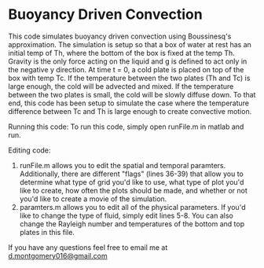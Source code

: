 # Buoyancy Driven Convection 
This code simulates buoyancy driven convection using Boussinesq's approximation.  The simulation is setup so that a box of water at rest has an initial temp of Th, where the bottom of the box is fixed at the temp Th. Gravity is the only force acting on the liquid and g is defined to act only in the negative y direction.  At time t = 0, a cold plate is placed on top of the box with temp Tc. If the temperature between the two plates (Th and Tc) is large enough, the cold will be advected and mixed.  If the temperature between the two plates is small, the cold will be slowly diffuse down. To that end, this code has been setup to simulate the case where the temperature difference between Tc and Th is large enough to create convective motion.

Running this code: 
To run this code, simply open runFile.m in matlab and run. 

Editing code:
1) runFile.m allows you to edit the spatial and temporal paramters.  Additionally, there are different "flags" (lines 36-39) that allow you to determine what type of grid you'd like to use, what type of plot you'd like to create, how often the plots should be made, and whether or not you'd like to create a movie of the simulation.
2) paramters.m allows you to edit all of the physical parameters.  If you'd like to change the type of fluid, simply edit lines 5-8.  You can also change the Rayleigh number and temperatures of the bottom and top plates in this file.

If you have any questions feel free to email me at d.montgomery016@gmail.com

 
